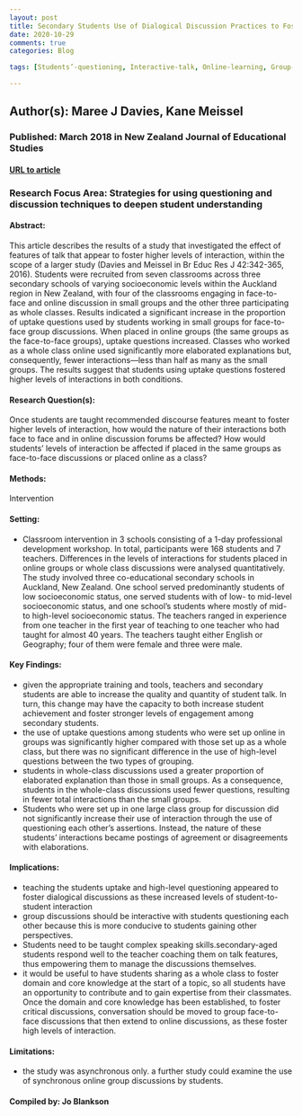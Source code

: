 ```yaml
---
layout: post
title: Secondary Students Use of Dialogical Discussion Practices to Foster Greater Interaction
date: 2020-10-29
comments: true
categories: Blog

tags: [Students’-questioning, Interactive-talk, Online-learning, Group-discussions, Secondary-education, dialogic]

---
```


## Author(s): Maree J Davies, Kane Meissel

### Published: March 2018 in New Zealand Journal of Educational Studies

#### [URL to article](http://eds.a.ebscohost.com.proxy.uchicago.edu/eds/detail/detail?vid=1&sid=487fcfca-9b99-476a-95ed-0534b988414e%40sessionmgr4006&bdata=JnNpdGU9ZWRzLWxpdmUmc2NvcGU9c2l0ZQ%3d%3d#AN=132044496&db=eue)

### Research Focus Area: Strategies for using questioning and discussion techniques to deepen student understanding

#### Abstract:
This article describes the results of a study that investigated the effect of features of talk that appear to foster higher levels of interaction, within the scope of a larger study (Davies and Meissel in Br Educ Res J 42:342-365, <xref>2016</xref>). Students were recruited from seven classrooms across three secondary schools of varying socioeconomic levels within the Auckland region in New Zealand, with four of the classrooms engaging in face-to-face and online discussion in small groups and the other three participating as whole classes. Results indicated a significant increase in the proportion of uptake questions used by students working in small groups for face-to-face group discussions. When placed in online groups (the same groups as the face-to-face groups), uptake questions increased. Classes who worked as a whole class online used significantly more elaborated explanations but, consequently, fewer interactions—less than half as many as the small groups. The results suggest that students using uptake questions fostered higher levels of interactions in both conditions.


#### Research Question(s):
Once students are taught recommended discourse features meant to foster higher levels of interaction, how would the nature of their interactions both face to face and in online discussion forums be affected? How would students’ levels of interaction be affected if placed in the same groups as face-to-face discussions or placed online as a class?


#### Methods:
Intervention


#### Setting:

- Classroom intervention in 3 schools consisting of a 1-day professional development workshop. In total, participants were 168 students and 7 teachers. Differences in the levels of interactions for students placed in online groups or whole class discussions were analysed quantitatively.  The study involved three co-educational secondary schools in Auckland, New Zealand. One school served predominantly students of low socioeconomic status, one served students with of low- to mid-level socioeconomic status, and one school’s students where mostly of mid- to high-level socioeconomic status. The teachers ranged in experience from one teacher in the first year of teaching to one teacher who had taught for almost 40 years. The teachers taught either English or Geography; four of them were female and three were male. 


#### Key Findings:

- given the appropriate training and tools, teachers and secondary students are able to increase the quality and quantity of student talk. In turn, this change may have the capacity to both increase student achievement and foster stronger levels of engagement among secondary students. 
- the use of uptake questions among students who were set up online in groups was significantly higher compared with those set up as a whole class, but there was no significant difference in the use of high-level questions between the two types of grouping. 
- students in whole-class discussions used a greater proportion of elaborated explanation than those in small groups. As a consequence, students in the whole-class discussions used fewer questions, resulting in fewer total interactions than the small groups. 
- Students who were set up in one large class group for discussion did not significantly increase their use of interaction through the use of questioning each other’s assertions. Instead, the nature of these students’ interactions became postings of agreement or disagreements with elaborations. 


#### Implications:

- teaching the students uptake and high-level questioning appeared to foster dialogical discussions as these increased levels of student-to-student interaction 
- group discussions should be interactive with students questioning each other because this is more conducive to students gaining other perspectives. 
- Students need to be taught complex speaking skills.secondary-aged students respond well to the teacher coaching them on talk features, thus empowering them to manage the discussions themselves. 
- it would be useful to have students sharing as a whole class to foster domain and core knowledge at the start of a topic, so all students have an opportunity to contribute and to gain expertise from their classmates. Once the domain and core knowledge has been established, to foster critical discussions, conversation should be moved to group face-to-face discussions that then extend to online discussions, as these foster high levels of interaction. 


#### Limitations:

- the study was asynchronous only. a further  study could examine the use of synchronous online group discussions by students.


#### Compiled by: Jo Blankson
